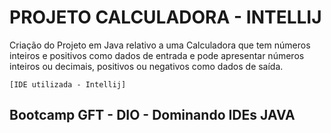 # PROJETO CALCULADORA - INTELLIJ

Criação do Projeto em Java relativo a uma Calculadora que tem números inteiros e positivos como dados de entrada e pode apresentar números inteiros ou decimais, positivos ou negativos como dados de saída.

    [IDE utilizada - Intellij]

## Bootcamp GFT - DIO - Dominando IDEs JAVA
